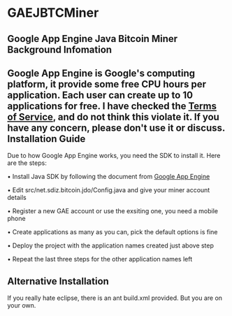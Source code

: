 GAEJBTCMiner
=========
Google App Engine Java Bitcoin Miner
Background Infomation
---------
Google App Engine is Google's computing platform, it provide some free CPU hours per application. Each user can create up to 10 applications for free. I have checked the [Terms of Service](https://developers.google.com/appengine/terms), and do not think this violate it. If you have any concern, please don't use it or discuss.
Installation Guide
---------
Due to how Google App Engine works, you need the SDK to install it. Here are the steps:

• Install Java SDK by following the document from [Google App Engine](https://developers.google.com/appengine/docs/java/gettingstarted/installing)

• Edit src/net.sdiz.bitcoin.jdo/Config.java and give your miner account details

• Register a new GAE account or use the exsiting one, you need a mobile phone

• Create applications as many as you can, pick the default options is fine

• Deploy the project with the application names created just above step 

• Repeat the last three steps for the other application names left

Alternative Installation
---------
If you really hate eclipse, there is an ant build.xml provided. But you are on your own.
